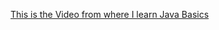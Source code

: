 [This is the Video from where I learn Java Basics](https://youtu.be/GdzRzWymT4c?si=ttyP3nyG7dnfE096)
